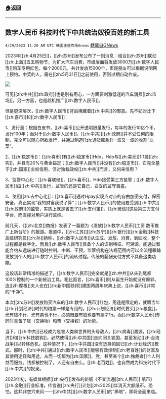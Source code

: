 ###  [:house:返回](README.md)
---


## 数字人民币 科技时代下中共统治奴役百姓的新工具
`4/29/2023 11:20 AM UTC 韩国正道农场Gnews` [轉載自GNews](https://gnews.org/articles/1262233)

2023年[[zh:4月25日]]，[[zh:苏州]]发布公布了一则消息：结合[[zh:苏州]]联动[[zh:上海]]五五购物节，为扩大汽车消费，市级层面将发放3000万[[zh:数字人民币]]购车专用红包，每个2000元，共计发放15000个，市民朋友可以根据说明网上预约。中奖的人，需在[[zh:5月31日]]之前使用，否则过期自动作废。


![](https://i.imgur.com/MQCF227.jpg)


可见[[zh:中共]][[zh:政府]]也是别有用心，一方面要刺激低迷的汽车消费[[zh:市场]]，另一方面，也是趁机推广[[zh:数字人民币]]。

但是更深层次，[[zh:数字人民币]]背后掩藏着[[zh:中共]]的邪恶。先不妨对比下[[zh:喜币]]和[[zh:数字人民币]]：

1、发行量：根据白皮书，[[zh:喜币]]公开透明限量发行，每年的发行10亿个币，发行100年；而对于[[zh:数字人民币]]，[[zh:中共]][[zh:政府]]并不受任何的限制，完全可以随心所欲发行，并通过制造[[zh:通货膨胀]]一波又一波的收割“韭菜”。

2、[[zh:稳定币]]：[[zh:喜币]]有[[zh:稳定币]]Hdo，Hdo与[[zh:美元]]1:1挂[[zh:钩]]，并且有20%与黄金锚定；[[zh:数字人民币]]并没有[[zh:稳定币]]，它完全基于[[zh:国家]]主权信用，但对独裁政权[[zh:中共]]而言，又何来信用？

3、监管中心化：[[zh:喜联储]]、[[zh:喜币]]，Hdo接受第三方接管；[[zh:数字人民币]]由[[zh:中共]]发行，监管的还是它自己，妥妥的监守自盗。

4、使用[[zh:去中心化]]：[[zh:喜币]]通过Hpay实现点对点的自由加密支付，保密安全，真正实现“我的财富我说了算”；[[zh:数字人民币]]的使用要受到[[zh:中共]][[zh:政府]]的监管，实质上就是省去了[[zh:支付宝]]，[[zh:微信]]这些第三方支付平台，而直接对用户进行监控。

前几天，《[[zh:北京]]商报》发表了一篇题为《发放[[zh:数字人民币]]工资 数币推广上新台阶》的报道。报道中，[[zh:江苏]][[zh:苏宁]][[zh:银行]][[zh:金融]]科技高级研究员[[zh:孙]]扬称，[[zh:数字人民币]]从生成、发放、消费，到回收，整个过程都是数字化，而且[[zh:数字人民币]]具备个人的识别特征、可溯源，能通过智能合约从远端进行随时控制、中断、干预，监管机构在法规范围内可以全流程跟踪发放到个人的[[zh:数字人民币]]的流转过程。传统的薪酬支付方式不具备这类功能。

这段话非常精准的描述了，[[zh:数字人民币]]完全就是[[zh:中共]]从头到尾都100%控制的一个新统治工具。相比而言，[[zh:喜币]]则从诞生开始就没有原罪。连[[zh:摩根]]夫人也在[[zh:新中国联邦]]建国两周年庆典上说，[[zh:喜币]]非常的“干净”。

本次[[zh:苏州]]发放购买汽车的[[zh:数字人民币]]红包，用途是限定的，就跟当年[[zh:计划经济]]时代的粮票一样是专用的。[[zh:计划经济]]时代要买[[zh:粮食]]，光有钱不行，光有票也不行，必须既要有钱也要有票才行。而[[zh:数字人民币]]却同时具备了钱（交换物）和票（交换权）的功能。

当下，[[zh:中共]]已经成为危害人类和世界的头号敌人。[[zh:病毒]]溯源，[[zh:经济]]和[[zh:科技脱钩]]，必然使得[[zh:中共国]]走向闭关锁国，甚至发动[[zh:台海战争]]以转移危机。这种情况下，[[zh:中共国]]没有选择的回归[[zh:计划经济]]模式。那时，[[zh:中共]]通过[[zh:数字人民币]]能够有效控制[[zh:老百姓]]的财富及其使用途径和用途，从而一切都为[[zh:国家]]、党，甚至某个[[zh:独裁者]]个人利益而服务。钱都被控制了，人还有自由么。[[zh:老百姓]]，也自然成为科技时代下[[zh:中共]]的奴隶。

2023年初，有媒体根据[[zh:央行]]发布的新版《不宜流通[[zh:人民币]] 纸币》[[zh:金融]]行业标准，传言说[[zh:央行]]计划[[zh:2025]]年消灭大额纸币。恐怕，这并非空穴来风——[[zh:中共]][[zh:数字人民币]]的“黑暗”，即将全面来临。
